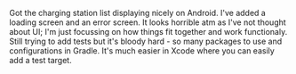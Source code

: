 Got the charging station list displaying nicely on Android. I've added a loading screen and an error screen. It looks horrible atm as I've not thought about UI; I'm just focussing on how things fit together and work functionaly. Still trying to add tests but it's bloody hard - so many packages to use and configurations in Gradle. It's much easier in Xcode where you can easily add a test target.